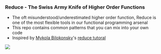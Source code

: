 ### Reduce - The Swiss Army Knife of Higher Order Functions
* The oft misunderstood/underestimated higher order function, Reduce is one of the most flexible tools in our functional programming arsenal
* This repo contains common patterns that you can mix into your own code
* Inspired by [Mykola Bilokonsky](https://twitter.com/mykola)'s [reduce tutoral](https://egghead.io/instructors/mykola-bilokonsky?order=ASC)

![](https://github.com/ZLester/reduce-lecture/blob/master/HatchetReduce.png?raw=true)
